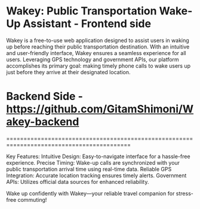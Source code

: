 # Wakey: Public Transportation Wake-Up Assistant - Frontend side

Wakey is a free-to-use web application designed to assist users in waking up before reaching their public transportation destination.
With an intuitive and user-friendly interface, Wakey ensures a seamless experience for all users.
Leveraging GPS technology and government APIs, our platform accomplishes its primary goal: making timely phone calls to wake users up just before they arrive at their designated location.

# Backend Side - https://github.com/GitamShimoni/Wakey-backend

==========================================================================================

Key Features:
Intuitive Design: Easy-to-navigate interface for a hassle-free experience.
Precise Timing: Wake-up calls are synchronized with your public transportation arrival time using real-time data.
Reliable GPS Integration: Accurate location tracking ensures timely alerts.
Government APIs: Utilizes official data sources for enhanced reliability.


Wake up confidently with Wakey—your reliable travel companion for stress-free commuting!
